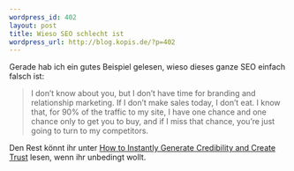 ```yaml
--- 
wordpress_id: 402
layout: post
title: Wieso SEO schlecht ist
wordpress_url: http://blog.kopis.de/?p=402
---
```

Gerade hab ich ein gutes Beispiel gelesen, wieso dieses ganze SEO einfach falsch ist:



<blockquote>I don’t know about you, but I don’t have time for branding and relationship marketing. If I don’t make sales today, I don’t eat. I know that, for 90% of the traffic to my site, I have one chance and one chance only to get you to buy, and if I miss that chance, you’re just going to turn to my competitors.</blockquote>



Den Rest könnt ihr unter <a href="http://insight.io/blog/2011/01/how-to-instantly-generat-credibility-and-create-trust/">How to Instantly Generate Credibility and Create Trust</a> lesen, wenn ihr unbedingt wollt.
